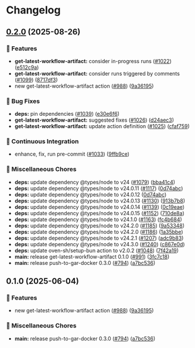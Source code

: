 # Changelog

## [0.2.0](https://github.com/dimitarvdimitrov/shared-workflows/compare/get-latest-workflow-artifact/v0.1.0...get-latest-workflow-artifact/v0.2.0) (2025-08-26)


### 🎉 Features

* **get-latest-workflow-artifact:** consider in-progress runs ([#1022](https://github.com/dimitarvdimitrov/shared-workflows/issues/1022)) ([e512c9a](https://github.com/dimitarvdimitrov/shared-workflows/commit/e512c9aef881cdde6c96d97b21502fe32b8f7427))
* **get-latest-workflow-artifact:** consider runs triggered by comments ([#1099](https://github.com/dimitarvdimitrov/shared-workflows/issues/1099)) ([8717df3](https://github.com/dimitarvdimitrov/shared-workflows/commit/8717df3d2b59bebf8616b4f53be56837f214831e))
* new get-latest-workflow-artifact action ([#988](https://github.com/dimitarvdimitrov/shared-workflows/issues/988)) ([9a36195](https://github.com/dimitarvdimitrov/shared-workflows/commit/9a361957d23c19436a06ae796cbf47de1e15eb67))


### 🐛 Bug Fixes

* **deps:** pin dependencies ([#1039](https://github.com/dimitarvdimitrov/shared-workflows/issues/1039)) ([e30e6f6](https://github.com/dimitarvdimitrov/shared-workflows/commit/e30e6f65b998ed50dafba32702007f0ba1f41f94))
* **get-latest-workflow-artifact:** suggested fixes ([#1026](https://github.com/dimitarvdimitrov/shared-workflows/issues/1026)) ([d24aec3](https://github.com/dimitarvdimitrov/shared-workflows/commit/d24aec3cf632da57a34c20e73ae3238bed1340c5))
* **get-latest-workflow-artifact:** update action definition ([#1025](https://github.com/dimitarvdimitrov/shared-workflows/issues/1025)) ([cfaf759](https://github.com/dimitarvdimitrov/shared-workflows/commit/cfaf75904c175d984ea1e4f7b7be29429df9bf90))


### 🤖 Continuous Integration

* enhance, fix, run pre-commit ([#1033](https://github.com/dimitarvdimitrov/shared-workflows/issues/1033)) ([9ffb9ce](https://github.com/dimitarvdimitrov/shared-workflows/commit/9ffb9cec67a7712b4247e4ac37eb69946d802aed))


### 🔧 Miscellaneous Chores

* **deps:** update dependency @types/node to v24 ([#1079](https://github.com/dimitarvdimitrov/shared-workflows/issues/1079)) ([bba41c4](https://github.com/dimitarvdimitrov/shared-workflows/commit/bba41c4b942384bfe98942e78ae20cbc0e87b0c2))
* **deps:** update dependency @types/node to v24.0.11 ([#1117](https://github.com/dimitarvdimitrov/shared-workflows/issues/1117)) ([0d74abc](https://github.com/dimitarvdimitrov/shared-workflows/commit/0d74abca11a44fd3bdfe538fe3ebe8e2af93a127))
* **deps:** update dependency @types/node to v24.0.12 ([0d74abc](https://github.com/dimitarvdimitrov/shared-workflows/commit/0d74abca11a44fd3bdfe538fe3ebe8e2af93a127))
* **deps:** update dependency @types/node to v24.0.13 ([#1130](https://github.com/dimitarvdimitrov/shared-workflows/issues/1130)) ([913b7b8](https://github.com/dimitarvdimitrov/shared-workflows/commit/913b7b8a993e8ee821cca24196c5f5dae51ab3eb))
* **deps:** update dependency @types/node to v24.0.14 ([#1139](https://github.com/dimitarvdimitrov/shared-workflows/issues/1139)) ([0c19eae](https://github.com/dimitarvdimitrov/shared-workflows/commit/0c19eaefb606c7ed476121b1c1aa54a41bfff50c))
* **deps:** update dependency @types/node to v24.0.15 ([#1152](https://github.com/dimitarvdimitrov/shared-workflows/issues/1152)) ([710de8a](https://github.com/dimitarvdimitrov/shared-workflows/commit/710de8a4af94d9acd8bffd7d2a141445628d36ac))
* **deps:** update dependency @types/node to v24.1.0 ([#1163](https://github.com/dimitarvdimitrov/shared-workflows/issues/1163)) ([fc4b684](https://github.com/dimitarvdimitrov/shared-workflows/commit/fc4b68476461b3adfe1ed3cb648a26d0823b393d))
* **deps:** update dependency @types/node to v24.2.0 ([#1185](https://github.com/dimitarvdimitrov/shared-workflows/issues/1185)) ([9a53348](https://github.com/dimitarvdimitrov/shared-workflows/commit/9a53348d99a169c9100ad105f6d890c9045b71ca))
* **deps:** update dependency @types/node to v24.2.0 ([#1186](https://github.com/dimitarvdimitrov/shared-workflows/issues/1186)) ([1a35bbe](https://github.com/dimitarvdimitrov/shared-workflows/commit/1a35bbe5628d499111a952ea7957eda872e11afe))
* **deps:** update dependency @types/node to v24.2.1 ([#1207](https://github.com/dimitarvdimitrov/shared-workflows/issues/1207)) ([adc9b83](https://github.com/dimitarvdimitrov/shared-workflows/commit/adc9b83152b3606e4de11c237a482a46c16580d6))
* **deps:** update dependency @types/node to v24.3.0 ([#1240](https://github.com/dimitarvdimitrov/shared-workflows/issues/1240)) ([c867e0d](https://github.com/dimitarvdimitrov/shared-workflows/commit/c867e0d561eac1f33522ce6c9730319b903c39a9))
* **deps:** update oven-sh/setup-bun action to v2.0.2 ([#1048](https://github.com/dimitarvdimitrov/shared-workflows/issues/1048)) ([7f42a19](https://github.com/dimitarvdimitrov/shared-workflows/commit/7f42a19ff29858e5e82ae80d15c0c59a08302852))
* **main:** release get-latest-workflow-artifact 0.1.0 ([#991](https://github.com/dimitarvdimitrov/shared-workflows/issues/991)) ([3fc7c18](https://github.com/dimitarvdimitrov/shared-workflows/commit/3fc7c18f577ba65a89aeaabba5b37b315fb184c9))
* **main:** release push-to-gar-docker 0.3.0 ([#794](https://github.com/dimitarvdimitrov/shared-workflows/issues/794)) ([a7bc536](https://github.com/dimitarvdimitrov/shared-workflows/commit/a7bc5367c4a91c389526d58839d8f6224dba4dcc))

## 0.1.0 (2025-06-04)


### 🎉 Features

* new get-latest-workflow-artifact action ([#988](https://github.com/grafana/shared-workflows/issues/988)) ([9a36195](https://github.com/grafana/shared-workflows/commit/9a361957d23c19436a06ae796cbf47de1e15eb67))


### 🔧 Miscellaneous Chores

* **main:** release push-to-gar-docker 0.3.0 ([#794](https://github.com/grafana/shared-workflows/issues/794)) ([a7bc536](https://github.com/grafana/shared-workflows/commit/a7bc5367c4a91c389526d58839d8f6224dba4dcc))
